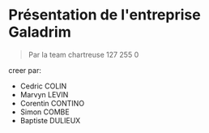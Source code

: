 # Présentation de l'entreprise Galadrim

> Par la team chartreuse 127 255 0

creer par:
- Cedric COLIN
- Marvyn LEVIN
- Corentin CONTINO
- Simon COMBE
- Baptiste DULIEUX
